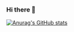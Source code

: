 ### Hi there 👋


[![Anurag's GitHub stats](https://github-readme-stats.vercel.app/api?username=UzJaFaR-13)](https://github.com/anuraghazra/github-readme-stats)
